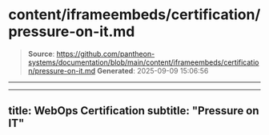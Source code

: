 # content/iframeembeds/certification/pressure-on-it.md

> **Source**: https://github.com/pantheon-systems/documentation/blob/main/content/iframeembeds/certification/pressure-on-it.md
> **Generated**: 2025-09-09 15:06:56

---

---
title: WebOps Certification
subtitle: "Pressure on IT"
---

<Partial file="certification-guide/pressure-on-it.md" />
